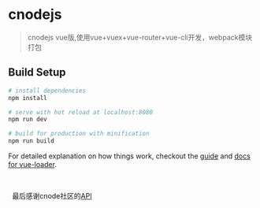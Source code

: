 # cnodejs

> cnodejs vue版,使用vue+vuex+vue-router+vue-cli开发，webpack模块打包
## Build Setup

``` bash
# install dependencies
npm install

# serve with hot reload at localhost:8080
npm run dev

# build for production with minification
npm run build
```

For detailed explanation on how things work, checkout the [guide](http://vuejs-templates.github.io/webpack/) and [docs for vue-loader](http://vuejs.github.io/vue-loader).

   
   
   最后感谢cnode社区的[API](https://cnodejs.org/api "悬停显示")
